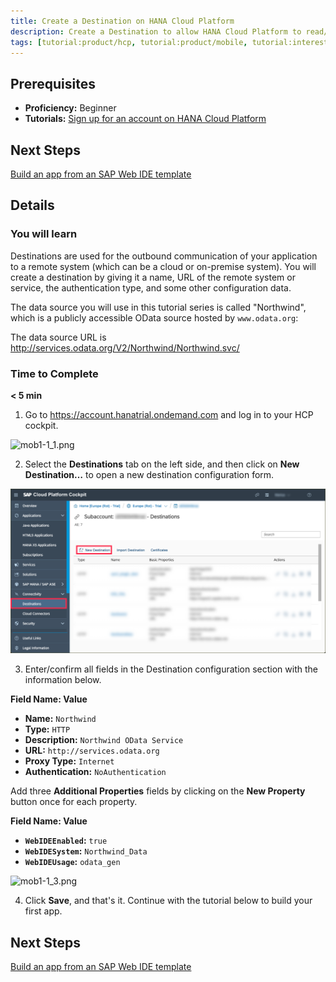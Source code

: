 ```yaml
---
title: Create a Destination on HANA Cloud Platform
description: Create a Destination to allow HANA Cloud Platform to read/write data
tags: [tutorial:product/hcp, tutorial:product/mobile, tutorial:interest/gettingstarted]
---
```


## Prerequisites
 - **Proficiency:** Beginner
 - **Tutorials:** [Sign up for an account on HANA Cloud Platform](http://go.sap.com/developer/tutorials/create-hcp-trial-account.html)

## Next Steps
[Build an app from an SAP Web IDE template](http://go.sap.com/developer/tutorials/build-mobile-web-app-from-template.html)

## Details

### You will learn
Destinations are used for the outbound communication of your application to a remote system (which can be a cloud or on-premise system). You will create a destination by giving it a name, URL of the remote system or service, the authentication type, and some other configuration data.

The data source you will use in this tutorial series is called "Northwind", which is a publicly accessible OData source hosted by ```www.odata.org```:

The data source URL is <http://services.odata.org/V2/Northwind/Northwind.svc/>

### Time to Complete
**< 5 min**

1. Go to <https://account.hanatrial.ondemand.com> and log in to your HCP cockpit.

 ![mob1-1_1.png](https://raw.githubusercontent.com/SAPDocuments/Tutorials/master/tutorials/hcp-create-destination/mob1-1_1.png)

2. Select the **Destinations** tab on the left side, and then click on **New Destination…** to open a new destination configuration form.

 ![mob1-1_2.png](https://raw.githubusercontent.com/SAPDocuments/Tutorials/master/tutorials/hcp-create-destination/mob1-1_2.png)

3. Enter/confirm all fields in the Destination configuration section with the information below.

 **Field Name: Value**

 - **Name:** `Northwind`
 - **Type:** `HTTP`
 - **Description:** `Northwind OData Service`
 - **URL:** `http://services.odata.org`
 - **Proxy Type:** `Internet`
 - **Authentication:** `NoAuthentication`

 Add three **Additional Properties** fields by clicking on the **New Property** button once for each property.


 **Field Name: Value**

 - **`WebIDEEnabled`:** `true`
 - **`WebIDESystem`:** `Northwind_Data`
 - **`WebIDEUsage`:** `odata_gen`

 ![mob1-1_3.png](https://raw.githubusercontent.com/SAPDocuments/Tutorials/master/tutorials/hcp-create-destination/mob1-1_3.png)

4. Click **Save**, and that's it. Continue with the tutorial below to build your first app.

## Next Steps
[Build an app from an SAP Web IDE template](http://go.sap.com/developer/tutorials/build-mobile-web-app-from-template.html)
